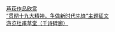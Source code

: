   
[芦荻作品欣赏](http://www.dianyue.me/archives/615/w3xiwd34fub5mjsz/)  
[“贯彻十九大精神，争做新时代先锋”主题征文](http://www.dianyue.me/archives/429/iqpmjob5pbsvumlk/)  
[游览杜甫草堂（千诗碑廊）](http://www.dianyue.me/archives/364/kxuyn2fkbkhmqu4y/)